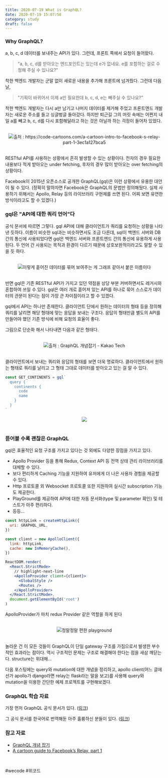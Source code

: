 ```yaml
---
title: 2020-07-19 What is GraphQL?
date: 2020-07-19 15:07:58
category: study
draft: false
---
```


### Why GraphQL?

a, b, c, d 데이터를 보내주는 API가 있다. 그런데, 프론트 쪽에서 요청이 들어왔다.

> "a, b, c, d를 받아오는 엔드포인트는 있는데 e가 없네요. e를 포함하는 걸로 수정해 주실 수 있나요?"

착한 백엔드 개발자는 군말 없이 새로운 내용을 추가해 프론트에 넘겨줬다. 그런데 다음 날,

> "기획이 바뀌어서 이제 a만 필요한데 b, c, d, e는 빼주실 수 있나요?"

착한 백엔드 개발자는 다시 a만 남기고 나머지 데이터를 제거해 주었고 프론트엔드 개발자는 새로운 주소를 들고 싱글벙글 돌아갔다. 하지만 퇴근길 그의 머릿 속에는 어쩐지 내일 a를 빼고 b, c, d를 다시 포함해달라고 하는 것은 아닐까 하는 걱정이 들어차 있었다.

<br>

<div align="center"><img src="./images/071902.png">출처 : https://code-cartoons.com/a-cartoon-intro-to-facebook-s-relay-part-1-3ec1a127bca5</div>

<br>

RESTful API를 사용하는 상황에서 흔히 발생할 수 있는 상황이다. 전자의 경우 필요한 내용보다 적게 받아오는 under fetching, 후자의 경우 많이 받아오는 over fetching의 상황이다.

Facebook이 2015년 오픈소스로 공개한 GraphQL(gql)은 이런 상황에서 유용한 대안이 될 수 있다. (정확히 말하자면 Facebook은 GraphQL의 문법만 정의해뒀다. 실제 사용하기 위해서는 Apollo, Relay 등의 라이브러리 구현체를 쓰면 된다. 어찌 보면 유연한 방식이라고도 할 수 있겠다.)

### gql은 "API에 대한 쿼리 언어"다

공식 문서에 따르면 그렇다. gql API에 대해 클라이언트가 쿼리를 요청하는 상황을 나타낸 듯하다. 이름이 비슷한 sql과는 비슷하면서도 조금 다른데, sql이 백엔드 서버와 DB 간의 통신에 사용되었다면 gql은 백엔드 서버와 프론트엔드 간의 통신에 유용하게 사용된다. 두 언어 간 사용되는 목적과 환경이 다르기 때문에 상호보완적이라고도 말할 수 있을 듯 하다.

<br>

<div align="center"><img src="./images/071905.png">이렇게 흩어진 데이터를 묶어 보여주는 게 그래프 같아서 붙은 이름이다</div>

<br>

반면 gql은 기존 RESTful API가 가지고 있던 약점을 상당 부분 커버하면서도 레거시와 혼합하여 쓰일 수 있다. gql은 여러 개로 흩어져 있는 API를 하나로 묶어 스스로가 데이터의 관문이 된다는 점이 가장 큰 차이점이라고 할 수 있겠다.

gql에서 API는 하나만 존재한다. 클라이언트 단에서 원하는 데이터의 형태 등을 정의해 쿼리를 날리면 해당 형태에 맞는 응답을 보내는 구조다. 응답의 형태만큼 별도의 API를 만들어야 했던 기존 방식에 비해 요청의 효율이 좋다.

그림으로 단순화 해서 나타내면 다음과 같은 형태다.

<br>

<div align="center"><img src="./images/071901.png">출처 : GraphQL 개념잡기 - Kakao Tech</div>

<br>

클라이언트에서 보내는 쿼리와 응답의 형태를 보면 더욱 명료하다. 클라이언트에서 원하는 형태로 쿼리를 날리고 그 형태 그대로 데이터를 받아오고 있는 걸 알 수 있다.

```js
const GET_CONTINENTS = gql`
  query {
    continents {
      code
      name
    }
  }
`
```

<div align="center"><img src="./images/071903.png"></div>

<br>

### 뜯어볼 수록 괜찮은 GraphQL

gql은 효율적인 요청 구조를 가지고 있다는 것 외에도 다양한 장점을 가지고 있다.

- Apollo Provider 등을 통해 Redux, Context API 등 전역 상태 관리 라이브러리를 대체할 수 있다.
- 보다 편리하게 Caching 기능을 지원하여 유저에게 더 나은 사용자 경험을 제공할 수 있다.
- Http 프로토콜 외 Websocket 프로토콜 또한 지원하여 실시간 subscription 기능도 제공한다.
- PlayGround를 제공하여 API에 대한 자동 문서화(type 및 parameter 확인) 및 테스트가 아주 편리하다.
- 등등...

```jsx
const httpLink = createHttpLink({
  uri: GRAPHQL_URL,
})

const client = new ApolloClient({
  link: httpLink,
  cache: new InMemoryCache(),
})

ReactDOM.render(
  <React.StrictMode>
    // highlight-next-line
    <ApolloProvider client={client}>
      <GlobalStyle />
      <Routes />
    </ApolloProvider>
  </React.StrictMode>,
  document.getElementById('root')
)
```

ApolloProvider가 마치 redux Provider 같은 역할을 하게 된다

<br>

<div align="center"><img src="./images/071904.png">정말정말 편한 playground</div>

<br>

놀라운 건 이 모든 것들이 GraphQL이 단일 gateway 구조를 가짐으로서 발생한 부수적인 효과라는 점이다. 역시 구조적인 문제는 구조로 해결해야 한다는 점을 새삼 깨닫는다. structure는 위대해...

다음 포스팅에는 query와 mutation에 대한 개념을 정리하고, apollo client(어느 글에선가 apollo가 django라면 relay는 flask라는 말을 보고)를 사용해 query와 mutation을 이용한 간단한 예제 프로젝트를 구현해보겠다.

### GraphQL 학습 자료

가장 먼저 GraphQL 공식 문서가 있다. ([링크](https://www.howtographql.com/))

그 공식 문서를 한국어로 번역해둔 아주 훌륭하신 분들이 있다. ([링크](https://graphql-kr.github.io/))

### 참고 자료

- [GraphQL 개념 잡기](https://tech.kakao.com/2019/08/01/graphql-basic/)
- [A cartoon guide to Facebook’s Relay, part 1](https://code-cartoons.com/a-cartoon-intro-to-facebook-s-relay-part-1-3ec1a127bca5)

<br>

\#wecode \#위코드
